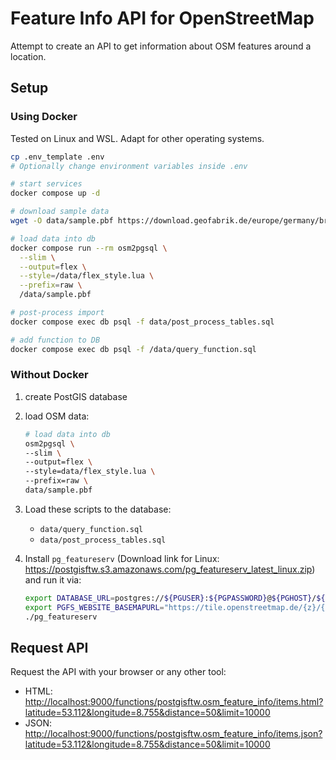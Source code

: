 # Feature Info API for OpenStreetMap

Attempt to create an API to get information about OSM features around a location.

## Setup

### Using Docker

Tested on Linux and WSL. Adapt for other operating systems.

```sh
cp .env_template .env
# Optionally change environment variables inside .env

# start services
docker compose up -d

# download sample data
wget -O data/sample.pbf https://download.geofabrik.de/europe/germany/bremen-latest.osm.pbf

# load data into db
docker compose run --rm osm2pgsql \
  --slim \
  --output=flex \
  --style=/data/flex_style.lua \
  --prefix=raw \
  /data/sample.pbf

# post-process import
docker compose exec db psql -f data/post_process_tables.sql

# add function to DB
docker compose exec db psql -f /data/query_function.sql
```

### Without Docker

1. create PostGIS database
2. load OSM data:

    ```sh
    # load data into db
    osm2pgsql \
    --slim \
    --output=flex \
    --style=data/flex_style.lua \
    --prefix=raw \
    data/sample.pbf
    ```

3. Load these scripts to the database:
    - `data/query_function.sql`
    - `data/post_process_tables.sql`
4. Install `pg_featureserv` (Download link for Linux: <https://postgisftw.s3.amazonaws.com/pg_featureserv_latest_linux.zip>) and run it via:

    ```sh
    export DATABASE_URL=postgres://${PGUSER}:${PGPASSWORD}@${PGHOST}/${PGDATABASE}
    export PGFS_WEBSITE_BASEMAPURL="https://tile.openstreetmap.de/{z}/{x}/{y}.png"
    ./pg_featureserv
    ```

## Request API

Request the API with your browser or any other tool:

- HTML: <http://localhost:9000/functions/postgisftw.osm_feature_info/items.html?latitude=53.112&longitude=8.755&distance=50&limit=10000>
- JSON: <http://localhost:9000/functions/postgisftw.osm_feature_info/items.json?latitude=53.112&longitude=8.755&distance=50&limit=10000>

